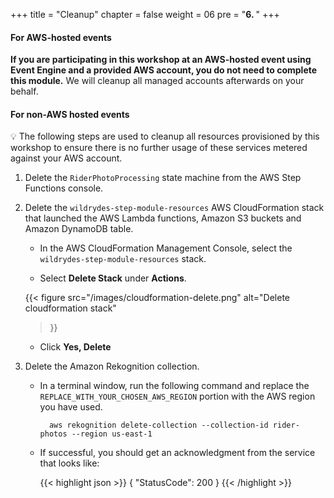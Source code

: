 +++
title = "Cleanup"
chapter = false
weight = 06
pre = "<b>6. </b>"
+++

#### For AWS-hosted events

**If you are participating in this workshop at an AWS-hosted event using Event Engine and a provided AWS account, you do not need to complete this module.** We will cleanup all managed accounts afterwards on your behalf.

#### For non-AWS hosted events
:bulb: The following steps are used to cleanup all resources provisioned by this workshop to ensure there is no further usage of these services metered against your AWS account.

1. Delete the `RiderPhotoProcessing` state machine from the AWS Step Functions console.

1. Delete the `wildrydes-step-module-resources` AWS CloudFormation stack that launched the AWS Lambda functions, Amazon S3 buckets and Amazon DynamoDB table.

	* In the AWS CloudFormation Management Console, select the `wildrydes-step-module-resources` stack.

 	* Select **Delete Stack** under **Actions**.

	{{< figure
		src="/images/cloudformation-delete.png"
		alt="Delete cloudformation stack"
	>}}

	* Click **Yes, Delete**

1. Delete the Amazon Rekognition collection.

	* In a terminal window, run the following command and replace the `REPLACE_WITH_YOUR_CHOSEN_AWS_REGION` portion with the AWS region you have used.

			aws rekognition delete-collection --collection-id rider-photos --region us-east-1 	

	* If successful, you should get an acknowledgment from the service that looks like:

		{{< highlight json >}}
{
	"StatusCode": 200
}	{{< /highlight >}}
